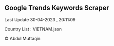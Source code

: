 

## Google Trends Keywords Scraper 
 
Last Update 30-04-2023 , 20:11:09

Country List :
VIETNAM.json



© Abdul Muttaqin 
